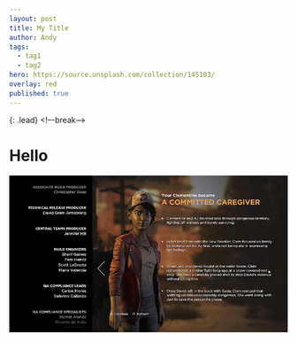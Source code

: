```yaml
---
layout: post
title: My Title
author: Andy
tags:
  - tag1
  - tag2
hero: https://source.unsplash.com/collection/145103/
overlay: red
published: true
---
```

{: .lead}
<!–-break-–>
# Hello
![20170610130401_1.jpg](/assets/img/20170610130401_1.jpg)